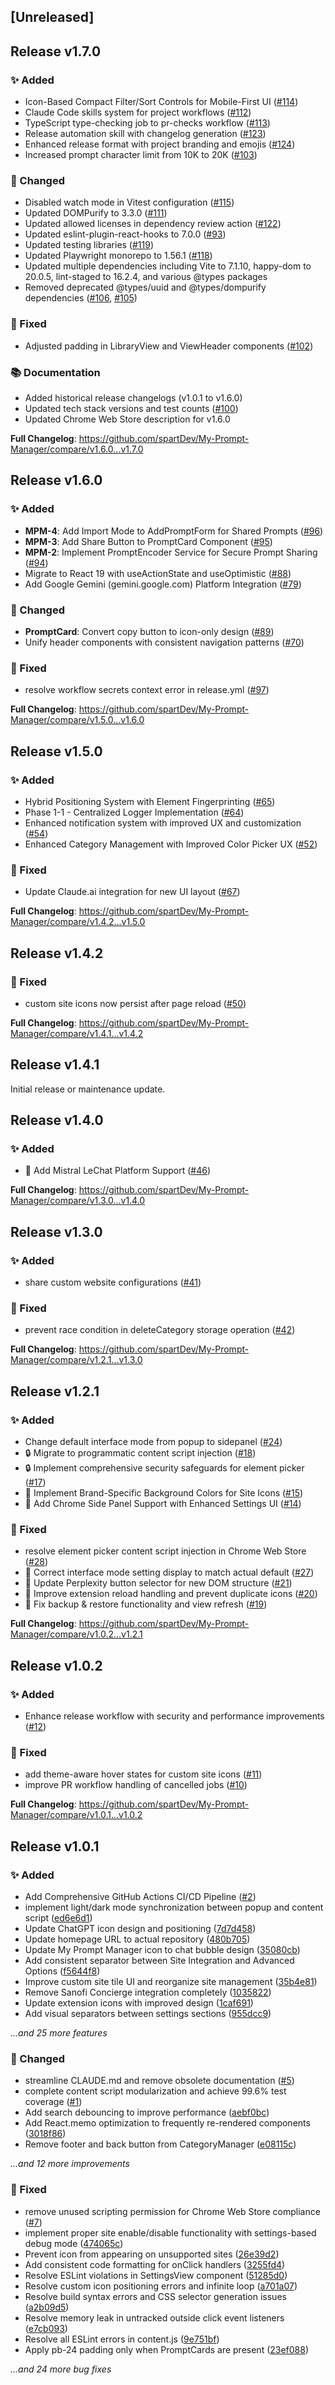 ## [Unreleased]


## Release v1.7.0

### ✨ Added

- Icon-Based Compact Filter/Sort Controls for Mobile-First UI ([#114](https://github.com/spartDev/My-Prompt-Manager/pull/114))
- Claude Code skills system for project workflows ([#112](https://github.com/spartDev/My-Prompt-Manager/pull/112))
- TypeScript type-checking job to pr-checks workflow ([#113](https://github.com/spartDev/My-Prompt-Manager/pull/113))
- Release automation skill with changelog generation ([#123](https://github.com/spartDev/My-Prompt-Manager/pull/123))
- Enhanced release format with project branding and emojis ([#124](https://github.com/spartDev/My-Prompt-Manager/pull/124))
- Increased prompt character limit from 10K to 20K ([#103](https://github.com/spartDev/My-Prompt-Manager/pull/103))

### 🔄 Changed

- Disabled watch mode in Vitest configuration ([#115](https://github.com/spartDev/My-Prompt-Manager/pull/115))
- Updated DOMPurify to 3.3.0 ([#111](https://github.com/spartDev/My-Prompt-Manager/pull/111))
- Updated allowed licenses in dependency review action ([#122](https://github.com/spartDev/My-Prompt-Manager/pull/122))
- Updated eslint-plugin-react-hooks to 7.0.0 ([#93](https://github.com/spartDev/My-Prompt-Manager/pull/93))
- Updated testing libraries ([#119](https://github.com/spartDev/My-Prompt-Manager/pull/119))
- Updated Playwright monorepo to 1.56.1 ([#118](https://github.com/spartDev/My-Prompt-Manager/pull/118))
- Updated multiple dependencies including Vite to 7.1.10, happy-dom to 20.0.5, lint-staged to 16.2.4, and various @types packages
- Removed deprecated @types/uuid and @types/dompurify dependencies ([#106](https://github.com/spartDev/My-Prompt-Manager/pull/106), [#105](https://github.com/spartDev/My-Prompt-Manager/pull/105))

### 🐛 Fixed

- Adjusted padding in LibraryView and ViewHeader components ([#102](https://github.com/spartDev/My-Prompt-Manager/pull/102))

### 📚 Documentation

- Added historical release changelogs (v1.0.1 to v1.6.0)
- Updated tech stack versions and test counts ([#100](https://github.com/spartDev/My-Prompt-Manager/pull/100))
- Updated Chrome Web Store description for v1.6.0

**Full Changelog**: https://github.com/spartDev/My-Prompt-Manager/compare/v1.6.0...v1.7.0

## Release v1.6.0

### ✨ Added

- **MPM-4**: Add Import Mode to AddPromptForm for Shared Prompts ([#96](https://github.com/spartDev/My-Prompt-Manager/pull/96))
- **MPM-3**: Add Share Button to PromptCard Component ([#95](https://github.com/spartDev/My-Prompt-Manager/pull/95))
- **MPM-2**: Implement PromptEncoder Service for Secure Prompt Sharing ([#94](https://github.com/spartDev/My-Prompt-Manager/pull/94))
- Migrate to React 19 with useActionState and useOptimistic ([#88](https://github.com/spartDev/My-Prompt-Manager/pull/88))
- Add Google Gemini (gemini.google.com) Platform Integration ([#79](https://github.com/spartDev/My-Prompt-Manager/pull/79))

### 🔄 Changed

- **PromptCard**: Convert copy button to icon-only design ([#89](https://github.com/spartDev/My-Prompt-Manager/pull/89))
- Unify header components with consistent navigation patterns ([#70](https://github.com/spartDev/My-Prompt-Manager/pull/70))

### 🐛 Fixed

- resolve workflow secrets context error in release.yml ([#97](https://github.com/spartDev/My-Prompt-Manager/pull/97))

**Full Changelog**: https://github.com/spartDev/My-Prompt-Manager/compare/v1.5.0...v1.6.0

## Release v1.5.0

### ✨ Added

- Hybrid Positioning System with Element Fingerprinting ([#65](https://github.com/spartDev/My-Prompt-Manager/pull/65))
- Phase 1-1 - Centralized Logger Implementation ([#64](https://github.com/spartDev/My-Prompt-Manager/pull/64))
- Enhanced notification system with improved UX and customization ([#54](https://github.com/spartDev/My-Prompt-Manager/pull/54))
- Enhanced Category Management with Improved Color Picker UX ([#52](https://github.com/spartDev/My-Prompt-Manager/pull/52))

### 🐛 Fixed

- Update Claude.ai integration for new UI layout ([#67](https://github.com/spartDev/My-Prompt-Manager/pull/67))

**Full Changelog**: https://github.com/spartDev/My-Prompt-Manager/compare/v1.4.2...v1.5.0

## Release v1.4.2

### 🐛 Fixed

- custom site icons now persist after page reload ([#50](https://github.com/spartDev/My-Prompt-Manager/pull/50))

**Full Changelog**: https://github.com/spartDev/My-Prompt-Manager/compare/v1.4.1...v1.4.2

## Release v1.4.1

Initial release or maintenance update.

## Release v1.4.0

### ✨ Added

- 🚀 Add Mistral LeChat Platform Support ([#46](https://github.com/spartDev/My-Prompt-Manager/pull/46))

**Full Changelog**: https://github.com/spartDev/My-Prompt-Manager/compare/v1.3.0...v1.4.0

## Release v1.3.0

### ✨ Added

- share custom website configurations ([#41](https://github.com/spartDev/My-Prompt-Manager/pull/41))

### 🐛 Fixed

- prevent race condition in deleteCategory storage operation ([#42](https://github.com/spartDev/My-Prompt-Manager/pull/42))

**Full Changelog**: https://github.com/spartDev/My-Prompt-Manager/compare/v1.2.1...v1.3.0

## Release v1.2.1

### ✨ Added

- Change default interface mode from popup to sidepanel ([#24](https://github.com/spartDev/My-Prompt-Manager/pull/24))
- 🔒 Migrate to programmatic content script injection ([#18](https://github.com/spartDev/My-Prompt-Manager/pull/18))
- 🔒 Implement comprehensive security safeguards for element picker ([#17](https://github.com/spartDev/My-Prompt-Manager/pull/17))
- 🎨 Implement Brand-Specific Background Colors for Site Icons ([#15](https://github.com/spartDev/My-Prompt-Manager/pull/15))
- 🚀 Add Chrome Side Panel Support with Enhanced Settings UI ([#14](https://github.com/spartDev/My-Prompt-Manager/pull/14))

### 🐛 Fixed

- resolve element picker content script injection in Chrome Web Store ([#28](https://github.com/spartDev/My-Prompt-Manager/pull/28))
- 🐛 Correct interface mode setting display to match actual default ([#27](https://github.com/spartDev/My-Prompt-Manager/pull/27))
- 🔧 Update Perplexity button selector for new DOM structure ([#21](https://github.com/spartDev/My-Prompt-Manager/pull/21))
- 🔄 Improve extension reload handling and prevent duplicate icons ([#20](https://github.com/spartDev/My-Prompt-Manager/pull/20))
- 🔧 Fix backup & restore functionality and view refresh ([#19](https://github.com/spartDev/My-Prompt-Manager/pull/19))

**Full Changelog**: https://github.com/spartDev/My-Prompt-Manager/compare/v1.0.2...v1.2.1

## Release v1.0.2

### ✨ Added

- Enhance release workflow with security and performance improvements ([#12](https://github.com/spartDev/My-Prompt-Manager/pull/12))

### 🐛 Fixed

- add theme-aware hover states for custom site icons ([#11](https://github.com/spartDev/My-Prompt-Manager/pull/11))
- improve PR workflow handling of cancelled jobs ([#10](https://github.com/spartDev/My-Prompt-Manager/pull/10))

**Full Changelog**: https://github.com/spartDev/My-Prompt-Manager/compare/v1.0.1...v1.0.2

## Release v1.0.1

### ✨ Added

- Add Comprehensive GitHub Actions CI/CD Pipeline ([#2](https://github.com/spartDev/My-Prompt-Manager/pull/2))
- implement light/dark mode synchronization between popup and content script ([ed6e6d1](https://github.com/spartDev/My-Prompt-Manager/commit/ed6e6d1ac38db092dc51ce54d294fcdac47879b3))
- Update ChatGPT icon design and positioning ([7d7d458](https://github.com/spartDev/My-Prompt-Manager/commit/7d7d4589f31a5a6bb292907b74dcf5c618d68931))
- Update homepage URL to actual repository ([480b705](https://github.com/spartDev/My-Prompt-Manager/commit/480b705cb1533e05d6c4d16f4e32f9af79e591bb))
- Update My Prompt Manager icon to chat bubble design ([35080cb](https://github.com/spartDev/My-Prompt-Manager/commit/35080cba3027678da8a4e949f11045622183340b))
- Add consistent separator between Site Integration and Advanced Options ([f5644f8](https://github.com/spartDev/My-Prompt-Manager/commit/f5644f8660a0a020211acada7d85c6970abfca47))
- Improve custom site tile UI and reorganize site management ([35b4e81](https://github.com/spartDev/My-Prompt-Manager/commit/35b4e81ba5c84c161baffd1a572c03b0668c082b))
- Remove Sanofi Concierge integration completely ([1035822](https://github.com/spartDev/My-Prompt-Manager/commit/1035822af16e838234aecad32391870fc83d2975))
- Update extension icons with improved design ([1caf691](https://github.com/spartDev/My-Prompt-Manager/commit/1caf691bf484d779e3aa035b04b5c38bc6166c63))
- Add visual separators between settings sections ([955dcc9](https://github.com/spartDev/My-Prompt-Manager/commit/955dcc9fe9647a341dc0c59abb23bf6c9230b8ff))

_...and 25 more features_

### 🔄 Changed

- streamline CLAUDE.md and remove obsolete documentation ([#5](https://github.com/spartDev/My-Prompt-Manager/pull/5))
- complete content script modularization and achieve 99.6% test coverage ([#1](https://github.com/spartDev/My-Prompt-Manager/pull/1))
- Add search debouncing to improve performance ([aebf0bc](https://github.com/spartDev/My-Prompt-Manager/commit/aebf0bcf09b4ef31600002a54ce30f0c093bbc1b))
- Add React.memo optimization to frequently re-rendered components ([3018f86](https://github.com/spartDev/My-Prompt-Manager/commit/3018f86fd339da629f9d07dc2b98a4997b995fac))
- Remove footer and back button from CategoryManager ([e08115c](https://github.com/spartDev/My-Prompt-Manager/commit/e08115c518846ed5362b3017b4897e8b01fde107))

_...and 12 more improvements_

### 🐛 Fixed

- remove unused scripting permission for Chrome Web Store compliance ([#7](https://github.com/spartDev/My-Prompt-Manager/pull/7))
- implement proper site enable/disable functionality with settings-based debug mode ([474065c](https://github.com/spartDev/My-Prompt-Manager/commit/474065cbb48862691c25939aaabd23494781c0f8))
- Prevent icon from appearing on unsupported sites ([26e39d2](https://github.com/spartDev/My-Prompt-Manager/commit/26e39d2e74b869c540c480160f3c7518d5b9a983))
- Add consistent code formatting for onClick handlers ([3255fd4](https://github.com/spartDev/My-Prompt-Manager/commit/3255fd4f14ee4184656a34a40c2dadbdfebdd001))
- Resolve ESLint violations in SettingsView component ([51285d0](https://github.com/spartDev/My-Prompt-Manager/commit/51285d09000dcfa3243ed1b6eae24b18f316b1f6))
- Resolve custom icon positioning errors and infinite loop ([a701a07](https://github.com/spartDev/My-Prompt-Manager/commit/a701a07cc89be0c8031f32e95c4c10f62dd0a075))
- Resolve build syntax errors and CSS selector generation issues ([a2b09d5](https://github.com/spartDev/My-Prompt-Manager/commit/a2b09d508c0023204bcc36c271a66164a52bd403))
- Resolve memory leak in untracked outside click event listeners ([e7cb093](https://github.com/spartDev/My-Prompt-Manager/commit/e7cb093dbfbd6d0f8108064fc7b9a24846eacd10))
- Resolve all ESLint errors in content.js ([9e751bf](https://github.com/spartDev/My-Prompt-Manager/commit/9e751bfe5d84f72dfb843a655e850f7c46114714))
- Apply pb-24 padding only when PromptCards are present ([23ef088](https://github.com/spartDev/My-Prompt-Manager/commit/23ef088c1ece9b59644176413a6d192ae4868bc7))

_...and 24 more bug fixes_

